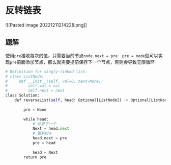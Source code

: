 # 反转链表

![[Pasted image 20221211214228.png]]


## 题解

使用`pre`接收每次的值，只需要当前节点`node.next = pre  pre = node`就可以实现`pre`前面添加节点，那么就需要提前保存下一个节点，否则会导致无限循环

```python
# Definition for singly-linked list.
# class ListNode:
#     def __init__(self, val=0, next=None):
#         self.val = val
#         self.next = next
class Solution:
	def reverseList(self, head: Optional[ListNode]) -> Optional[ListNode]:
	
		pre = None
	
		while head:
			# 记录下一个
			Next = head.next
			# 更新pre
			head.next = pre
			pre = head
			
			head = Next
		return pre
```